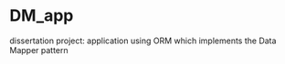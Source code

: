 DM_app
======

dissertation project: application using ORM which implements the Data Mapper pattern
